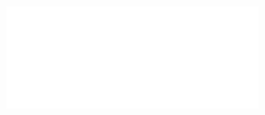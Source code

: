 <!--
![Reload page](https://metrics.lecoq.io/berkanktk?template=classic&introduction=1&lines=1&achievements=1&introduction.title=true&achievements.threshold=C&achievements.secrets=true&achievements.display=compact&achievements.limit=10&config.timezone=Europe%2FCopenhagen&config.display=large)
-->

<!--
![Metrics](https://metrics.lecoq.io/berkanktk?template=classic&base.metadata=0&lines=1&achievements=1&introduction=1&base=header%2C%20activity%2C%20community%2C%20repositories%2C%20metadata&base.indepth=false&base.hireable=false&base.skip=false&lines=false&lines.sections=base&lines.repositories.limit=4&lines.history.limit=5&achievements=false&achievements.threshold=C&achievements.secrets=true&achievements.display=compact&achievements.limit=10&introduction=false&introduction.title=true&config.timezone=Europe%2FCopenhagen&config.display=large&config.padding=0%2C%206%20%2B%2011%25)
-->

<!--
![](https://komarev.com/ghpvc/?username=berkanktk&color=red)
-->


<picture>
  <img src="/github-metrics.svg" alt="Metrics">
</picture>
